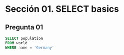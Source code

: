 
# Sección 01. SELECT basics

## Pregunta 01

```sql
SELECT population
FROM world
WHERE name = 'Germany'
```
